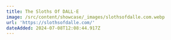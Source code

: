 ```yaml
---
title: The Sloths Of DALL·E
image: /src/content/showcase/_images/slothsofdalle.com.webp
url: 'https://slothsofdalle.com/'
dateAdded: 2024-07-08T12:08:44.917Z
---
```


